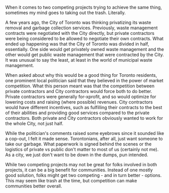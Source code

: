 When it comes to two competing projects trying to achieve the same thing, sometimes my mind goes to taking out the trash. Literally. 

A few years ago, the City of Toronto was thinking privatizing its waste removal and garbage collection services. Previously, waste management contracts were negotiated with the City directly, but private contractors were being considered to be allowed to negotiate their own contracts. What ended up happening was that the City of Toronto was divided in half, essentially. One side would get privately owned waste management and the other would get public waste management that were contracted by the City. It was unusual to say the least, at least in the world of municipal waste management.

When asked about why this would be a good thing for Toronto residents, one prominent local politician said that they believed in the power of market competition. What this person meant was that the competition between private contractors and City contractors would force both to do better. Private contractors were generally for-xprofit, and so would optimize for lowering costs and raising (where possible) revenues. City contractors would have different incentives, such as fulfilling their contracts to the best of their abilities and providing good services compared to the private contractors. Both private and City contractors obviously wanted to work for the whole City, not just half. 

While the politician's comments raised some eyebrows since it sounded like a cop-out, I felt it made sense. Torontonians, after all, just want someone to take our garbage. What paperwork is signed behind the scenes or the logistics of private vs public don't matter to most of us (certainly not me). As a city, we just don't want to be down in the dumps, pun intended. 

While two competing projects may not be great for folks involved in both projects, it can be a big benefit for communities. Instead of one mostly good solution, folks might get two competing - and in turn better - options. This may seem like trash at the time, but competition can make communities better overall.